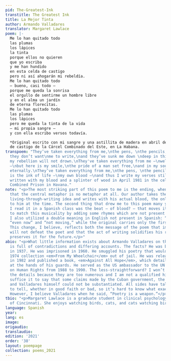 ```yaml
---
pid: The-Greatest-Ink
transtitle: The Greatest Ink
title: La Mejor Tinta
author: Armando Valladares
translator: Margaret Lawlace
poem: |-
  Me lo han quitado todo
  las plumas
  los lápices
  la tinta
  porque ellos no quieren
  que yo escriba
  y me han hundido
  en esta celda de castigo
  pero ni así ahogarán mi rebeldía.
  Me lo han quitado todo
  — bueno, casi todo —
  porque me queda la sonrisa
  el orgullo de sentirme un hombre libre
  y en el alma un jardín
  de eterna florecitas.
  Me lo han quitado todo
  las plumas
  los lápices
  pero me queda la tinta de la vida
  — mi propia sangre —
  y con ella escribo versos todavía.

  *Original escrito con mi sangre y una astillita de madera en abril de 1981 en las celdas
  de castigo de la Cárcel Combinado del Este, en La Habana.
transpoem: "They’ve taken everything from me,\nthe pens, \nthe pencils, \nthe ink,\nbecause
  they don’t want\nme to write,\nand they’ve sunk me down \ndeep in this cell,\nbut
  my rebellion will not drown.\nThey've taken everything from me —\nwell, almost everything
  —\nbut here is my smile,\nthe pride of a man set free,\nand in my soul a garden,\nflowering
  eternally.\nThey’ve taken everything from me,\nthe pens, \nthe pencils,\nbut here
  is the ink of life —\nmy own blood —\nand thus I write my verses still.\n\n*Original
  written with my blood and a splinter of wood in April 1981 in the cells of the East
  Combined Prison in Havana."
note: "<p>The most striking part of this poem to me is the ending, when we find out
  that the central metaphor is no metaphor at all. Our author takes the well-used
  living-through-writing idea and writes with his actual blood, the only means available
  to him at the time. The second thing that drew me to this poem many years ago when
  I read it in a Spanish class was the beat — of blood? — that moves it along. I attempted
  to match this musicality by adding some rhymes which are not present in the original.
  I also utilized a double meaning in English not present in Spanish: “still” as both
  “even now” and “not moving,” while the original carries only the first connotation.
  This change, I believe, reflects both the message of the poem that imprisonment
  will not defeat the poet and that the act of writing solidifies his resolve and
  preserves it for the future.</p>"
abio: "<p>What little information exists about Armando Valladares on the internet
  is full of contradictions and differing accounts. The facts? He was born in Cuba
  in 1937. He was imprisoned in 1960. He smuggled his poetry that would become the
  1974 collection <em>From My Wheelchair</em> out of jail. He was released from prison
  in 1982 and published a book, <em>Against All Hope</em>, which detailed torture
  at the hands of his guards. He served as the US ambassador to the UN Commission
  on Human Rights from 1988 to 1990. The less-straightforward? I won’t comment on
  the details because they are too numerous and I am not a qualified historian, but
  suffice it to say that some claims made by the Cuban government, the U.S. government,
  and Valladares himself could not be substantiated. All sides have tales they wish
  to tell, whether in good faith or bad, so it’s hard to know what exactly to believe.
  However, I believe Valladares when he said, “Poetry is a weapon.”</p>"
tbio: "<p>Margaret Lawlace is a graduate student in clinical psychology at the University
  of Cincinnati. She enjoys watching birds, cats, and cats watching birds.</p>"
language: Spanish
year: 
lang: es
image: 
origaudio: 
translaudio: 
edition: '2021'
order: '38'
layout: poempage
collection: poems_2021
---
```

